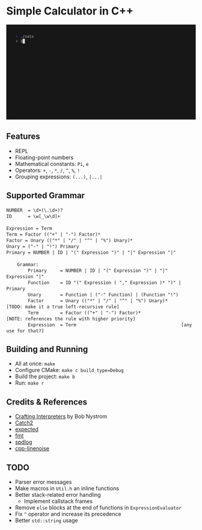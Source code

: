 # Simple Calculator in C++

![preview.gif](.github/preview.gif)

## Features
- REPL
- Floating-point numbers
- Mathematical constants: `Pi`, `e`
- Operators: `+`, `-`, `*`, `/`, `^`, `%`, `!`
- Grouping expressions: `(...)`, `|...|`

## Supported Grammar
```
NUMBER 	= \d+(\.\d+)?
ID 		= \w[_\w\d]+

Expression = Term
Term = Factor (("+" | "-") Factor)*
Factor = Unary (("*" | "/" | "^" | "%") Unary)*
Unary = ("-" | "!") Primary
Primary = NUMBER | ID | "(" Expression ")" | "|" Expression "|"

    Grammar:
        Primary     = NUMBER | ID | "(" Expression ")" | "|" Expression "|"
        Function    = ID "(" Expression ( "," Expression )* ")" | Primary
        Unary       = Function | ("-" Function) | (Function "!")
        Factor      = Unary (("*" | "/" | "^" | "%") Unary)*     [TODO: make it a true left-recursive rule]
        Term        = Factor (("+" | "-") Factor)*               [NOTE: references the rule with higher priority]
        Expression  = Term                                       [any use for that?]
```

## Building and Running
- All at once: `make`
- Configure CMake: `make c build_type=Debug`
- Build the project: `make b`
- Run: `make r`

## Credits & References
- [Crafting Interpreters](https://craftinginterpreters.com/) by Bob Nystrom
- [Catch2](https://github.com/catchorg/Catch2/)
- [expected](https://github.com/TartanLlama/expected)
- [fmt](https://github.com/fmtlib/fmt)
- [spdlog](https://github.com/gabime/spdlog)
- [cpp-linenoise](https://github.com/yhirose/cpp-linenoise)

## TODO
- Parser error messages
- Make macros in `Util.h` an inline functions
- Better stack-related error handling
  - Implement callstack frames
- Remove `else` blocks at the end of functions in `ExpressionEvaluator`
- Fix `^` operator and increase its precedence
- Better `std::string` usage
